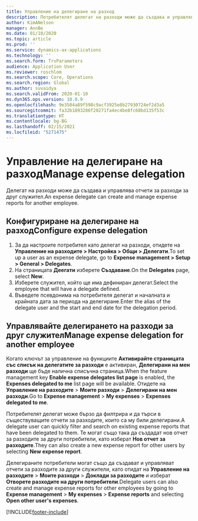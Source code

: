 ```yaml
---
title: Управление на делегиране на разход
description: Потребителят делегат на разходи може да създава и управлява отчети за разходи за друг служител в организацията.
author: KimANelson
manager: AnnBe
ms.date: 01/10/2020
ms.topic: article
ms.prod: ''
ms.service: dynamics-ax-applications
ms.technology: ''
ms.search.form: TrvParameters
audience: Application User
ms.reviewer: roschlom
ms.search.scope: Core, Operations
ms.search.region: Global
ms.author: suvaidya
ms.search.validFrom: 2020-01-10
ms.dyn365.ops.version: 10.0.9
ms.openlocfilehash: 9e3504a89f598c9acf3925e8b27930724ef2d3a5
ms.sourcegitcommit: fa32b1893286f20271fa4ec4be8fc68bd135f53c
ms.translationtype: HT
ms.contentlocale: bg-BG
ms.lasthandoff: 02/15/2021
ms.locfileid: "5271475"
---
```

# <a name="manage-expense-delegation"></a><span data-ttu-id="5023c-103">Управление на делегиране на разход</span><span class="sxs-lookup"><span data-stu-id="5023c-103">Manage expense delegation</span></span>

<span data-ttu-id="5023c-104">Делегат на разходи може да създава и управлява отчети за разходи за друг служител.</span><span class="sxs-lookup"><span data-stu-id="5023c-104">An expense delegate can create and manage expense reports for another employee.</span></span>

## <a name="configure-expense-delegation"></a><span data-ttu-id="5023c-105">Конфигуриране на делегиране на разход</span><span class="sxs-lookup"><span data-stu-id="5023c-105">Configure expense delegation</span></span>

1. <span data-ttu-id="5023c-106">За да настроите потребител като делегат на разходи, отидете на **Управление на разходите > Настройка > Общи > Делегати**.</span><span class="sxs-lookup"><span data-stu-id="5023c-106">To set up a user as an expense delegate, go to **Expense management > Setup > General > Delegates**.</span></span>
2. <span data-ttu-id="5023c-107">На страницата **Деегати** изберете **Създаване**.</span><span class="sxs-lookup"><span data-stu-id="5023c-107">On the **Delegates** page, select **New**.</span></span>
3. <span data-ttu-id="5023c-108">Изберете служител, който ще има дефиниран делегат.</span><span class="sxs-lookup"><span data-stu-id="5023c-108">Select the employee that will have a delegate defined.</span></span> 
4. <span data-ttu-id="5023c-109">Въведете псевдонима на потребителя делегат и началната и крайната дата за периода на делегиране.</span><span class="sxs-lookup"><span data-stu-id="5023c-109">Enter the alias of the delegate user and the start and end date for the delegation period.</span></span>

## <a name="manage-expense-delegation-for-another-employee"></a><span data-ttu-id="5023c-110">Управлявайте делегирането на разходи за друг служител</span><span class="sxs-lookup"><span data-stu-id="5023c-110">Manage expense delegation for another employee</span></span>

<span data-ttu-id="5023c-111">Когато ключът за управление на функциите **Активирайте страницата със списък на делегатите за разходи** е активиран, **Делегирани на мен разходи** ще бъде налична списъчна страница.</span><span class="sxs-lookup"><span data-stu-id="5023c-111">When the feature management key **Enable expense delegates list page** is enabled, the **Expenses delegated to me** list page will be available.</span></span> <span data-ttu-id="5023c-112">Отидете на **Управление на разходите** > **Моите разходи** > **Делегирани на мен разходи**.</span><span class="sxs-lookup"><span data-stu-id="5023c-112">Go to **Expense management** > **My expenses** > **Expenses delegated to me**.</span></span>

<span data-ttu-id="5023c-113">Потребителят делегат може бързо да филтрира и да търси в съществуващите отчети за разходите, които са му били делегирани.</span><span class="sxs-lookup"><span data-stu-id="5023c-113">A delegate user can quickly filter and search on existing expense reports that have been delegated to them.</span></span> <span data-ttu-id="5023c-114">Те могат също така да създадат нов отчет за разходите за други потребители, като изберат **Нов отчет за разходите**.</span><span class="sxs-lookup"><span data-stu-id="5023c-114">They can also create a new expense report for other users by selecting **New expense report**.</span></span>

<span data-ttu-id="5023c-115">Делегираните потребители могат също да създават и управляват отчети за разходите за други служители, като отидат на **Управление на разходите** > **Моите разходи** > **Доклади за разходите** и изберат **Отворете разходите на други потребители**.</span><span class="sxs-lookup"><span data-stu-id="5023c-115">Delegate users can also create and manage expense reports for other employees by going to **Expense management** > **My expenses** > **Expense reports** and selecting **Open other user's expenses**.</span></span>


[!INCLUDE[footer-include](../includes/footer-banner.md)]